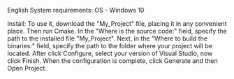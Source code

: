 English
System requirements:
OS - Windows 10

Install:
To use it, download the "My_Project" file, placing it in any convenient place. Then run Сmake. In the "Where is the source code:" field, specify the path to the installed file "My_Project". Next, in the "Where to build the binaries:" field, specify the path to the folder where your project will be located. After click Configure, select your version of Visual Studio, now click Finish. When the configuration is complete, click Generate and then Open Project.
